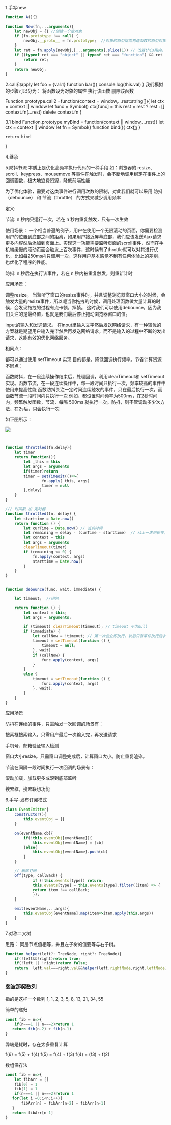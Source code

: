 1.手写new

```javascript
function A(){}

function New(fn,...arguments){
    let newObj = {} //创建一个空对象
    if (fn.prototype !== null) {
        newObj.__proto__ = fn.prototype;  //对象的原型指向构造函数的原型对象
    }
    let ret = fn.apply(newObj,[...arguments].slice(1)) // 改变this指向，这样就可以访问到构造函数的属性
    if ((typeof ret === "object" || typeof ret === "function") && ret !== null) {
        return ret;
    }
    return newObj;
}
```

2.call和apply
let foo = {val:1}
function bar(){
    console.log(this.val)
}
我们模拟的步骤可以分为：
将函数设为对象的属性
执行该函数
删除该函数

Function.prototype.call2 =function(context = window,...rest:string[]){
    let ctx = context || window
    let func = Symbol()
    ctx[func] = this
    rest = rest ? rest : []
    context.fn(...rest)
    delete context.fn
}

3.1 bind
Function.prototype.myBind = function(context || window,...rest){
    let ctx = context || window
    let fn = Symbol()
    function bind(){
        ctx[fn](...rest)
    }

    return bind
}

4.继承

5.防抖节流
本质上是优化高频率执行代码的一种手段
如：浏览器的 resize、scroll、keypress、mousemove 等事件在触发时，会不断地调用绑定在事件上的回调函数，极大地浪费资源，降低前端性能

为了优化体验，需要对这类事件进行调用次数的限制，对此我们就可以采用 防抖（debounce） 和 节流（throttle） 的方式来减少调用频率

定义:

节流: n 秒内只运行一次，若在 n 秒内重复触发，只有一次生效

使用场景：
一个相当普遍的例子，用户在使用一个无限滚动的页面，你需要检测用户的位置到底部之间的距离，如果用户接近屏幕底部，我们应该发送Ajax请求更多内容然后添加到页面上。实现这一功能需要监听页面的scroll事件，然而在手机端缓慢的滚动页面会触发上百次事件，这时候有了throttle就可以对其进行优化，比如每250ms内只调用一次，这样用户基本感觉不到有任何体验上的差别，也优化了程序的性能。


防抖: n 秒后在执行该事件，若在 n 秒内被重复触发，则重新计时

应用场景：

调整resize。
当监听了窗口的resize事件时，并且调整浏览器窗口大小的时候，会触发大量的resize事件，所以呢当你拖拽的时候，调用处理函数做大量计算的时候，会发现拖拽的过程有点卡顿，掉帧。
这时我们可以使用debounce，因为我们关注的是最终值，也就是我们最后停止拖动浏览器窗口的值。

input的输入和发送请求。
在input里输入文字然后发送网络请求，有一种较优的方案就是期望用户输入完毕然后再发送网络请求，而不是输入的过程中不断的发出请求，这能有效的优化网络服务。


相同点：

都可以通过使用 setTimeout 实现
目的都是，降低回调执行频率。节省计算资源
不同点：

函数防抖，在一段连续操作结束后，处理回调，利用clearTimeout和 setTimeout实现。函数节流，在一段连续操作中，每一段时间只执行一次，频率较高的事件中使用来提高性能
函数防抖关注一定时间连续触发的事件，只在最后执行一次，而函数节流一段时间内只执行一次
例如，都设置时间频率为500ms，在2秒时间内，频繁触发函数，节流，每隔 500ms 就执行一次。防抖，则不管调动多少次方法，在2s后，只会执行一次

如下图所示：

![](a2c81b50-8787-11eb-ab90-d9ae814b240d.png)

```javascript


function throttled(fn,delay){
    let timer
    return function(){
        let _this = this
        let args = arguments
        if(timer)return
        timer = setTimeoit(()=>{
                fn.apply(_this, args)
                timer = null
        },delay)
    }
}

/// 时间戳 加 定时器
function throttled(fn, delay) {
    let starttime = Date.now()
    return function () {
        let curTime = Date.now() // 当前时间
        let remaining = delay - (curTime - starttime)  // 从上一次到现在，还剩下多少多余时间
        let context = this
        let args = arguments
        clearTimeout(timer)
        if (remaining <= 0) {
            fn.apply(context, args)
            starttime = Date.now()
        }
    }
}


function debounce(func, wait, immediate) {

    let timeout;  //闭包

    return function () {
        let context = this;
        let args = arguments;

        if (timeout) clearTimeout(timeout); // timeout 不为null
        if (immediate) {
            let callNow = !timeout; // 第一次会立即执行，以后只有事件执行后才会再次触发
            timeout = setTimeout(function () {
                timeout = null;
            }, wait)
            if (callNow) {
                func.apply(context, args)
            }
        }
        else {
            timeout = setTimeout(function () {
                func.apply(context, args)
            }, wait);
        }
    }
}
```


应用场景

防抖在连续的事件，只需触发一次回调的场景有：

搜索框搜索输入。只需用户最后一次输入完，再发送请求

手机号、邮箱验证输入检测

窗口大小resize。只需窗口调整完成后，计算窗口大小。防止重复渲染。

节流在间隔一段时间执行一次回调的场景有：

滚动加载，加载更多或滚到底部监听

搜索框，搜索联想功能

6.手写-发布订阅模式

```javascript
class EventEmitter{
    constructor(){
        this.eventObj = {}
    }

    on(eventName,cb){
        if(!this.eventObj[eventName]){
            this.eventObj[eventName] = [cb]
        }else{
            this.eventObj[eventName].push(cb)
        }
    }

    // 删除订阅
    off(type, callBack) {
            if (!this.events[type]) return;
            this.events[type] = this.events[type].filter((item) => {
            return item !== callBack;
            });
    }

    emit(eventName,...args){
        this.eventObj[eventName].map(item=>item.apply(this,args))
    }
}

```

7.对称二叉树

思路： 同层节点值相等，并且左子树的值要等与右子树。
```javascript
function helper(left?: TreeNode, right?: TreeNode){
    if(!left&&!right)return true;
    if(!left || !right)return false;
    return  left.val===right.val&&helper(left.rightNode,right.leftNode)&&helper(left.leftNode,right.rightNode)
}
```


###  斐波那契数列

指的是这样一个数列 1, 1, 2, 3, 5, 8, 13, 21, 34, 55

简单的递归
``` javascript
const fib = n=>{
    if(n===1 || n===2)return 1
   return fib(n-2) + fib(n-1)
}
```
弊端是耗时，存在太多重复计算

f(6) = f(5) + f(4)
f(5) = f(4) + f(3)
f(4) = (f3) + f(2)

数组保存法
``` javascript
const fib = n=>{
    let fibArr = []
    fib[0] = 1
    fib[1] = 1
    if(n===1 || n===2)return 1
   for(let i =0;i<n;i++){
       fibArr[n] = fibArr[n-2] + fibArr[n-1]
   }
   return fibArr[n-1]
}
```